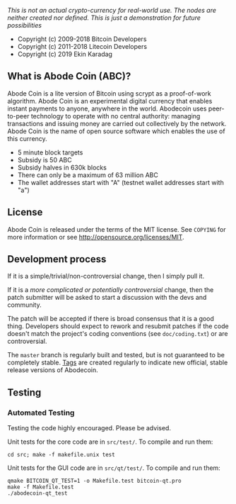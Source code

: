 *This is not an actual crypto-currency for real-world use. The nodes are neither created nor defined. This is just a demonstration for future possibilities*

 - Copyright (c) 2009-2018 Bitcoin Developers
 - Copyright (c) 2011-2018 Litecoin Developers
 - Copyright (c) 2019 Ekin Karadag

What is Abode Coin (ABC)?
----------------

Abode Coin is a lite version of Bitcoin using scrypt as a proof-of-work algorithm. Abode Coin is an experimental digital currency that enables instant payments to anyone, anywhere in the world. Abodecoin uses peer-to-peer technology to operate with no central authority: managing transactions and issuing money are carried out collectively by the network. Abode Coin is the name of open source software which enables the use of this currency.
 - 5 minute block targets
 - Subsidy is 50 ABC
 - Subsidy halves in 630k blocks
 - There can only be a maximum of 63 million ABC
 - The wallet addresses start with "A" (testnet wallet addresses start with "a")

License
-------

Abode Coin is released under the terms of the MIT license. See `COPYING` for more
information or see http://opensource.org/licenses/MIT.

Development process
-------------------

If it is a simple/trivial/non-controversial change, then I simply pull it.

If it is a *more complicated or potentially controversial* change, then the patch
submitter will be asked to start a discussion with the devs and community.

The patch will be accepted if there is broad consensus that it is a good thing.
Developers should expect to rework and resubmit patches if the code doesn't
match the project's coding conventions (see `doc/coding.txt`) or are
controversial.

The `master` branch is regularly built and tested, but is not guaranteed to be
completely stable. [Tags](https://github.com/ekinkaradag/abodecoin/tags) are created
regularly to indicate new official, stable release versions of Abodecoin.

Testing
-------


### Automated Testing

Testing the code highly encouraged. Please be advised.

Unit tests for the core code are in `src/test/`. To compile and run them:

    cd src; make -f makefile.unix test

Unit tests for the GUI code are in `src/qt/test/`. To compile and run them:

    qmake BITCOIN_QT_TEST=1 -o Makefile.test bitcoin-qt.pro
    make -f Makefile.test
    ./abodecoin-qt_test


